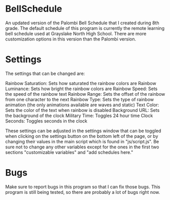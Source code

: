 # BellSchedule
An updated version of the Palombi Bell Schedule that I created during 8th grade. The default schedule of this program is currently the remote learning bell schedule used at Grayslake North High School. There are more customization options in this version than the Palombi version. 

# Settings
The settings that can be changed are:

Rainbow Saturation: Sets how saturated the rainbow colors are
Rainbow Luminance: Sets how bright the rainbow colors are
Rainbow Speed: Sets the speed of the rainbow text
Rainbow Range: Sets the offset of the rainbow from one character to the next
Rainbow Type: Sets the type of rainbow animation (the only animations available are waves and static)
Text Color: Sets the color of the text when rainbow is disabled
Background URL: Sets the background of the clock
Military Time: Toggles 24 hour time
Clock Seconds: Toggles seconds in the clock

These settings can be adjusted in the settings window that can be toggled when clicking on the settings button on the bottom left of the page, or by changing their values in the main script which is found in "js/script.js". Be sure not to change any other variables except for the ones in the first two sections "customizable variables" and "add schedules here."

# Bugs
Make sure to report bugs in this program so that I can fix those bugs. This program is still being tested, so there are probably a lot of bugs right now.
